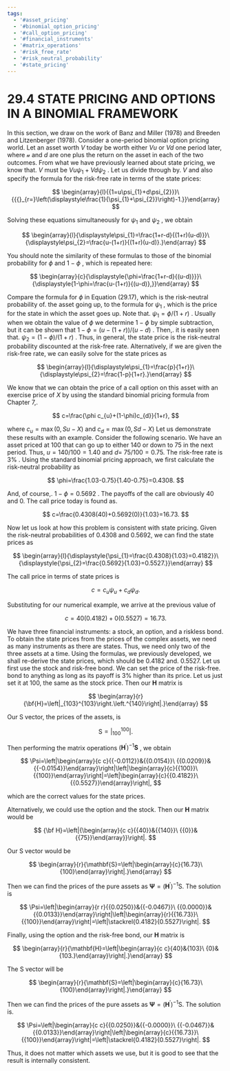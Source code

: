 ```yaml
---
tags:
  - '#asset_pricing'
  - '#binomial_option_pricing'
  - '#call_option_pricing'
  - '#financial_instruments'
  - '#matrix_operations'
  - '#risk_free_rate'
  - '#risk_neutral_probability'
  - '#state_pricing'
---
```

# 29.4 STATE PRICING AND OPTIONS IN A BINOMIAL FRAMEWORK

In this section, we draw on the work of Banz and Miller (1978) and Breeden and Litzenberger (1978). Consider a one-period binomial option pricing world. Let an asset worth $V$ today be worth either $V u$ or $V d$ one period later, where $\boldsymbol{\mathscr{u}}$ and $d$ are one plus the return on the asset in each of the two outcomes. From what we have previously learned about state pricing, we know that. $V$ must be $V u\psi_{1}+V d\psi_{2}$ . Let us divide through by. $V$ and also specify the formula for the risk-free rate in terms of the state prices:

$$
\begin{array}{l}{{1=u\psi_{1}+d\psi_{2}}}\ {{{}_{r=}\left(\displaystyle\frac{1}{\psi_{1}+\psi_{2}}\right)-1.}}\end{array}
$$

Solving these equations simultaneously for $\psi_{1}$ and $\psi_{2}$ , we obtain

$$
\begin{array}{l}{\displaystyle\psi_{1}=\frac{1+r-d}{(1+r)(u-d)}}\ {\displaystyle\psi_{2}=\frac{u-(1+r)}{(1+r)(u-d)}.}\end{array}
$$

You should note the similarity of these formulas to those of the binomial probability for $\phi$ and $1-\phi$ , which is repeated here:

$$
\begin{array}{c}{\displaystyle{\phi=\frac{1+r-d}{(u-d)}}}\ {\displaystyle{1-\phi=\frac{u-(1+r)}{(u-d)},}}\end{array}
$$

Compare the formula for $\phi$ in Equation (29.17), which is the risk-neutral probability of. the asset going up, to the formula for $\psi_{1}$ , which is the price for the state in which the asset goes up. Note that. $\psi_{1}=\phi/(1+r)$ . Usually when we obtain the value of $\phi$ we determine $1-\phi$ by simple subtraction, but it can be shown that $1-\phi=(u-(1+r))/(u-d)$ . Then,. it is easily seen that. $\psi_{2}=(1-\phi)/(1+r)$ . Thus, in general, the state price is the risk-neutral probability discounted at the risk-free rate. Alternatively, if we are given the risk-free rate, we can easily solve for the state prices as

$$
\begin{array}{l}{\displaystyle\psi_{1}=\frac{p}{1+r}}\ {\displaystyle\psi_{2}=\frac{1-p}{1+r}.}\end{array}
$$

We know that we can obtain the price of a call option on this asset with an exercise price of $X$ by using the standard binomial pricing formula from Chapter 7,.

$$
c=\frac{\phi c_{u}+(1-\phi)c_{d}}{1+r},
$$

where $c_{u}=\operatorname*{max}(0,S u-X)$ and $c_{d}=\operatorname*{max}(0,S d-X)$ Let us demonstrate these results with an example. Consider the following scenario. We have an asset priced at 100 that can go up to either 140 or down to 75 in the next period. Thus, $u=140/100=1.40$ and $d=$ $75/100=0.75.$ The risk-free rate is $3\%$ . Using the standard binomial pricing approach, we first calculate the risk-neutral probability as

$$
\phi=\frac{1.03-0.75}{1.40-0.75}=0.4308.
$$

And, of course,. $1-\phi=0.5692$ . The payoffs of the call are obviously 40 and 0. The call price today is found as.

$$
c=\frac{0.4308(40)+0.5692(0)}{1.03}=16.73.
$$

Now let us look at how this problem is consistent with state pricing. Given the risk-neutral probabilities of 0.4308 and 0.5692, we can find the state prices as

$$
\begin{array}{l}{\displaystyle{\psi_{1}=\frac{0.4308}{1.03}=0.4182}}\ {\displaystyle{\psi_{2}=\frac{0.5692}{1.03}=0.5527.}}\end{array}
$$

The call price in terms of state prices is

$$
c=c_{u}\psi_{u}+c_{d}\psi_{d}.
$$

Substituting for our numerical example, we arrive at the previous value of

$$
c=40(0.4182)+0(0.5527)=16.73.
$$

We have three financial instruments: a stock, an option, and a riskless bond. To obtain the state prices from the prices of the complex assets, we need as many instruments as there are states. Thus, we need only two of the three assets at a time. Using the formulas, we previously developed, we shall re-derive the state prices, which should be 0.4182 and. 0.5527. Let us first use the stock and risk-free bond. We can set the price of the risk-free. bond to anything as long as its payoff is $3\%$ higher than its price. Let us just set it at 100, the same as the stock price. Then our $\mathbf{H}$ matrix is

$$
\begin{array}{r}{\bf{H}=\left|_{103}^{103}\right.\left.^{140}\right|.}\end{array}
$$

Our S vector, the prices of the assets, is

$$
\mathsf{S}=\left|^{100}_{100}\right|.
$$

Then performing the matrix operations $(\mathbf{H}^{\prime})^{-1}\mathbf{S}$ , we obtain

$$
\Psi=\left|\begin{array}{c c}{{-0.0112}}&{{0.0154}}\ {{0.0209}}&{{-0.0154}}\end{array}\right|\left|\begin{array}{c}{{100}}\ {{100}}\end{array}\right|=\left|\begin{array}{c}{{0.4182}}\ {{0.5527}}\end{array}\right|,
$$

which are the correct values for the state prices.

Alternatively, we could use the option and the stock. Then our $\mathbf{H}$ matrix would be

$$
{\bf H}=\left|{\begin{array}{c c}{{40}}&{{140}}\ {{0}}&{{75}}\end{array}}\right|.
$$

Our S vector would be

$$
\begin{array}{r}{\mathbf{S}=\left|\begin{array}{c}{16.73}\ {100}\end{array}\right|.}\end{array}
$$

Then we can find the prices of the pure assets as $\boldsymbol{\Psi}=(\mathbf{H}^{\prime})^{-1}\boldsymbol{\mathsf{S}}.$ The solution is

$$
\Psi=\left|\begin{array}{r r}{{0.0250}}&{{-0.0467}}\ {{0.0000}}&{{0.0133}}\end{array}\right|\left|\begin{array}{r}{{16.73}}\ {{100}}\end{array}\right|=\left|\stackrel{0.4182}{0.5527}\right|.
$$

Finally, using the option and the risk-free bond, our $\mathbf{H}$ matrix is

$$
\begin{array}{r}{\mathbf{H}=\left|\begin{array}{c c}{40}&{103}\ {0}&{103.}\end{array}\right|.}\end{array}
$$

The S vector will be

$$
\begin{array}{r}{\mathbf{S}=\left|\begin{array}{c}{16.73}\ {100}\end{array}\right|.}\end{array}
$$

Then we can find the prices of the pure assets as $\boldsymbol{\Psi}=(\mathbf{H}^{\prime})^{-1}\boldsymbol{\mathsf{S}}.$ The solution is.

$$
\Psi=\left|\begin{array}{c c}{{0.0250}}&{{-0.0000}}\ {{-0.0467}}&{{0.0133}}\end{array}\right|\left|\begin{array}{c}{{16.73}}\ {{100}}\end{array}\right|=\left|\stackrel{0.4182}{0.5527}\right|.
$$

Thus, it does not matter which assets we use, but it is good to see that the result is internally consistent.
